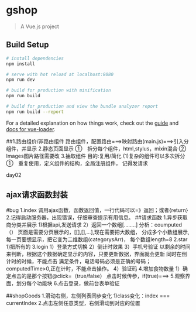 # gshop

> A Vue.js project

## Build Setup

``` bash
# install dependencies
npm install

# serve with hot reload at localhost:8080
npm run dev

# build for production with minification
npm run build

# build for production and view the bundle analyzer report
npm run build --report
```

For a detailed explanation on how things work, check out the [guide](http://vuejs-templates.github.io/webpack/) and [docs for vue-loader](http://vuejs.github.io/vue-loader).


##1.路由组价/非路由组件
  路由组件，配置路由===>映射路由(main.js)===>引入分组件，并显示
  2.静态页面显示
  ①　拆分每个组件，html,stylus，mixin混合
  ②　Images图片路径需要改
  3.抽取组件  目的:复用/简化
  (1)复杂的组件可以多次拆分
  ①　重复使用，定义组件的结构，<slot  name=“”>全局注册组件，
  记得发请求


day02

## ajax请求函数封装
 #bug
  1.index 调用ajax函数，函数返回值，一行代码可以=》返回；或者{return}
  2.记得启动服务器，出现错误，仔细审查提示有用信息。
 ##请求函数
    1.异步获取商分类并展示
      1)根据api,发送请求
      2）返回一个数组[........]
       分析：coumputed（）
       页面是需要分页展示的，[[],[],...],现在需要把大数组，
       分成多个小数组展示,每一页要想显示，把它变为二维数组(categorysArr)，
       每个数组length=8
    2.star
      1)把所有的
    3.login
      1）登录方式切换
      2）倒计时效果
      3）手机号验证
        以剩余的时间来判断，根据这个数据确定显示的内容，只要更新数据，界面就会更新
        同时在倒计时的时候，不能点击
        满足条件，电话号码必须是正确的号码；computedTime>0,正在计时，不能点击操作。
      4）验证码
    4.增加食物数量
      1）确定点击的是那个按钮@click=（true/false）
          点击时候传参，if(true)===>
    5.观察界面，划分每个功能块
    6.点击登录，做前台表单验证

   ##shopGoods
   1.滑动右侧，左侧列表同步变化
      1)class变化：index === currentIndex
   2.点击左侧任意类型，右侧滑动到对应的位置





